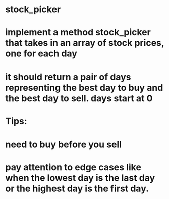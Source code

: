 # stock_picker
# implement a method stock_picker that takes in an array of stock prices, one for each day
# it should return a pair of days representing the best day to buy and the best day to sell. days start at 0
# Tips:
# need to buy before you sell
# pay attention to edge cases like when the lowest day is the last day or the highest day is the first day.
